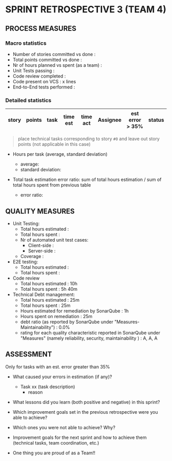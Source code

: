 SPRINT RETROSPECTIVE 3 (TEAM 4)
=====================================

## PROCESS MEASURES 

### Macro statistics

- Number of stories committed vs done :
- Total points committed vs done :
- Nr of hours planned vs spent (as a team) :
- Unit Tests passing :
- Code review completed :
- Code present on VCS : x lines
- End-to-End tests performed :

### Detailed statistics

| story | points | task | time est | time act | Assignee               | est error > 35%      | status |
| ----- | ------ | ---- | -------- | -------- | ---------------------- | -------------------- | ------ |

> place technical tasks corresponding to story `#0` and leave out story points (not applicable in this case)

- Hours per task (average, standard deviation)
  - average: 
  - standard deviation: 

- Total task estimation error ratio: sum of total hours estimation / sum of total hours spent from previous table
  - error ratio: 

## QUALITY MEASURES

- Unit Testing:
  - Total hours estimated : 
  - Total hours spent : 
  - Nr of automated unit test cases:
    - Client-side : 
    - Server-side : 
  - Coverage : 
- E2E testing:
  - Total hours estimated : 
  - Total hours spent : 
- Code review
  - Total hours estimated : 10h
  - Total hours spent : 5h 40m
- Technical Debt management:
  - Total hours estimated : 25m
  - Total hours spent : 25m
  - Hours estimated for remediation by SonarQube : 1h
  - Hours spent on remediation : 25m
  - debt ratio (as reported by SonarQube under "Measures-Maintainability") : 0.0%
  - rating for each quality characteristic reported in SonarQube under "Measures" (namely reliability, security, maintainability ) : A, A, A

## ASSESSMENT

Only for tasks with an est. error greater than 35% 

- What caused your errors in estimation (if any)?
  - Task xx (task description)
    - reason

- What lessons did you learn (both positive and negative) in this sprint?
<!-- OLD THINGS
  - POSITIVE
    - initial discussion about page design improves the quality of the development process
    - sometimes asking colleagues for help can save a lot of time
  - NEGATIVE
    - understimate a task that you are doing alone for first time
-->

- Which improvement goals set in the previous retrospective were you able to achieve? 

<!-- OLD THINGS
  - augment threshold for coverage (80%)
  - better discuss the design of the pages
-->

- Which ones you were not able to achieve? Why?
<!-- OLD THINGS
  - reduce code duplication: not done due to lack of time
-->

- Improvement goals for the next sprint and how to achieve them (technical tasks, team coordination, etc.)
<!-- OLD THINGS
  - complete all committed stories
  - reduce technical debt to 10 min
  - reduce code duplication to 4%
-->

- One thing you are proud of as a Team!!
<!-- OLD THINGS
  - we are keeping under control the complexity of the project as it is growing in size. Likewise the quality is not decreasing as the project is growing.
-->
